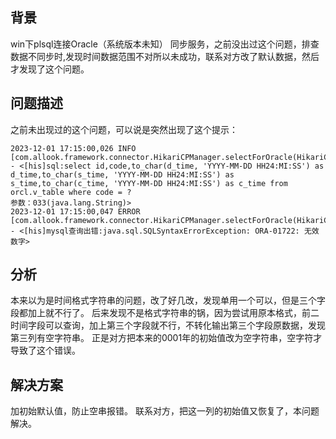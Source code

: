 ## 背景

win下plsql连接Oracle（系统版本未知）
同步服务，之前没出过这个问题，排查数据不同步时,发现时间数据范围不对所以未成功，联系对方改了默认数据，然后才发现了这个问题。

## 问题描述

之前未出现过的这个问题，可以说是突然出现了这个提示：

```log
2023-12-01 17:15:00,026 INFO [com.allook.framework.connector.HikariCPManager.selectForOracle(HikariCPManager.java:207)] - <[his]sql:select id,code,to_char(d_time, 'YYYY-MM-DD HH24:MI:SS') as d_time,to_char(s_time, 'YYYY-MM-DD HH24:MI:SS') as s_time,to_char(c_time, 'YYYY-MM-DD HH24:MI:SS') as c_time from orcl.v_table where code = ? 
参数：033(java.lang.String)>
2023-12-01 17:15:00,047 ERROR [com.allook.framework.connector.HikariCPManager.selectForOracle(HikariCPManager.java:238)] - <[his]mysql查询出错:java.sql.SQLSyntaxErrorException: ORA-01722: 无效数字>
```

## 分析

本来以为是时间格式字符串的问题，改了好几改，发现单用一个可以，但是三个字段都加上就不行了。
后来发现不是格式字符串的锅，因为尝试用原本格式，前二时间字段可以查询，加上第三个字段就不行，不转化输出第三个字段原数据，发现第三列有空字符串。
正是对方把本来的0001年的初始值改为空字符串，空字符才导致了这个错误。

## 解决方案

加初始默认值，防止空串报错。
联系对方，把这一列的初始值又恢复了，本问题解决。
